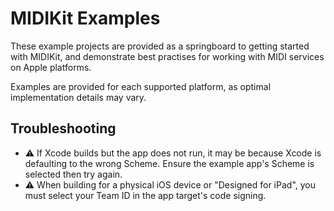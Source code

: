 # MIDIKit Examples

These example projects are provided as a springboard to getting started with MIDIKit, and demonstrate best practises for working with MIDI services on Apple platforms.

Examples are provided for each supported platform, as optimal implementation details may vary.

## Troubleshooting

- ⚠️ If Xcode builds but the app does not run, it may be because Xcode is defaulting to the wrong Scheme. Ensure the example app's Scheme is selected then try again.
- ⚠️ When building for a physical iOS device or "Designed for iPad", you must select your Team ID in the app target's code signing.